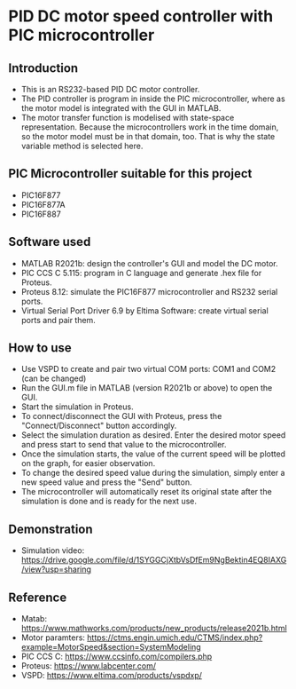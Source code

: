 # PID DC motor speed controller with PIC microcontroller
## Introduction 
- This is an RS232-based PID DC motor controller.
- The PID controller is program in inside the PIC microcontroller, where as the motor model is integrated with the GUI in MATLAB.
- The motor transfer function is modelised with state-space representation. Because the microcontrollers work in the time domain, so the motor model must be in that domain, too. That is why the state variable method is selected here.
## PIC Microcontroller suitable for this project
- PIC16F877
- PIC16F877A
- PIC16F887
## Software used
- MATLAB R2021b: design the controller's GUI and model the DC motor.
- PIC CCS C 5.115: program in C language and generate .hex file for Proteus.
- Proteus 8.12: simulate the PIC16F877 microcontroller and RS232 serial ports.
- Virtual Serial Port Driver 6.9 by Eltima Software: create virtual serial ports and pair them.
## How to use
- Use VSPD to create and pair two virtual COM ports: COM1 and COM2 (can be changed)
- Run the GUI.m file in MATLAB (version R2021b or above) to open the GUI.
- Start the simulation in Proteus.
- To connect/disconnect the GUI with Proteus, press the "Connect/Disconnect" button accordingly.
- Select the simulation duration as desired. Enter the desired motor speed and press start to send that value to the microcontroller.
- Once the simulation starts, the value of the current speed will be plotted on the graph, for easier observation.
- To change the desired speed value during the simulation, simply enter a new speed value and press the "Send" button.
- The microcontroller will automatically reset its original state after the simulation is done and is ready for the next use.
## Demonstration
- Simulation video: https://drive.google.com/file/d/1SYGGCjXtbVsDfEm9NgBektin4EQ8IAXG/view?usp=sharing
## Reference
- Matab: https://www.mathworks.com/products/new_products/release2021b.html
- Motor paramters: https://ctms.engin.umich.edu/CTMS/index.php?example=MotorSpeed&section=SystemModeling
- PIC CCS C: https://www.ccsinfo.com/compilers.php
- Proteus: https://www.labcenter.com/
- VSPD: https://www.eltima.com/products/vspdxp/

